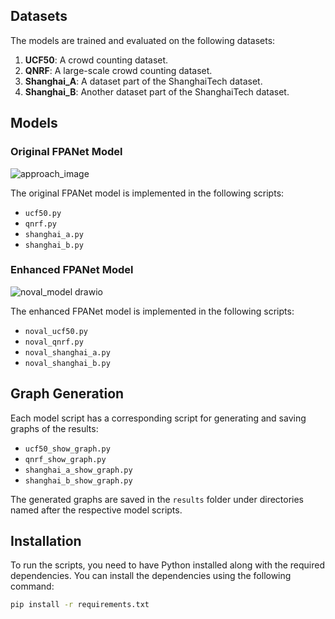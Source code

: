 
## Datasets

The models are trained and evaluated on the following datasets:

1. **UCF50**: A crowd counting dataset.
2. **QNRF**: A large-scale crowd counting dataset.
3. **Shanghai_A**: A dataset part of the ShanghaiTech dataset.
4. **Shanghai_B**: Another dataset part of the ShanghaiTech dataset.

## Models

### Original FPANet Model

![approach_image](https://github.com/user-attachments/assets/ebc5e815-1e6e-441b-b527-6a7bf2f78ef9)

The original FPANet model is implemented in the following scripts:

- `ucf50.py`
- `qnrf.py`
- `shanghai_a.py`
- `shanghai_b.py`

### Enhanced FPANet Model

![noval_model drawio](https://github.com/user-attachments/assets/2dcd9004-6d3b-4fc8-9494-6d16705f3bc2)

The enhanced FPANet model is implemented in the following scripts:

- `noval_ucf50.py`
- `noval_qnrf.py`
- `noval_shanghai_a.py`
- `noval_shanghai_b.py`

## Graph Generation

Each model script has a corresponding script for generating and saving graphs of the results:

- `ucf50_show_graph.py`
- `qnrf_show_graph.py`
- `shanghai_a_show_graph.py`
- `shanghai_b_show_graph.py`

The generated graphs are saved in the `results` folder under directories named after the respective model scripts.

## Installation

To run the scripts, you need to have Python installed along with the required dependencies. You can install the dependencies using the following command:

```sh
pip install -r requirements.txt
